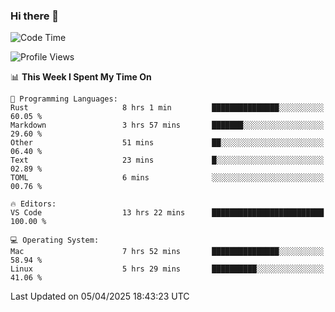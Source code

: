 ### Hi there 👋

<!--START_SECTION:waka-->
![Code Time](http://img.shields.io/badge/Code%20Time-1%2C065%20hrs%2051%20mins-blue)

![Profile Views](http://img.shields.io/badge/Profile%20Views-0-blue)

📊 **This Week I Spent My Time On** 

```text
💬 Programming Languages: 
Rust                     8 hrs 1 min         ███████████████░░░░░░░░░░   60.05 % 
Markdown                 3 hrs 57 mins       ███████░░░░░░░░░░░░░░░░░░   29.60 % 
Other                    51 mins             ██░░░░░░░░░░░░░░░░░░░░░░░   06.40 % 
Text                     23 mins             █░░░░░░░░░░░░░░░░░░░░░░░░   02.89 % 
TOML                     6 mins              ░░░░░░░░░░░░░░░░░░░░░░░░░   00.76 % 

🔥 Editors: 
VS Code                  13 hrs 22 mins      █████████████████████████   100.00 % 

💻 Operating System: 
Mac                      7 hrs 52 mins       ███████████████░░░░░░░░░░   58.94 % 
Linux                    5 hrs 29 mins       ██████████░░░░░░░░░░░░░░░   41.06 % 
```


 Last Updated on 05/04/2025 18:43:23 UTC
<!--END_SECTION:waka-->

<!--
**JackeyHua-SJTU/JackeyHua-SJTU** is a ✨ _special_ ✨ repository because its `README.md` (this file) appears on your GitHub profile.

Here are some ideas to get you started:

- 🔭 I’m currently working on ...
- 🌱 I’m currently learning ...
- 👯 I’m looking to collaborate on ...
- 🤔 I’m looking for help with ...
- 💬 Ask me about ...
- 📫 How to reach me: ...
- 😄 Pronouns: ...
- ⚡ Fun fact: ...
-->
